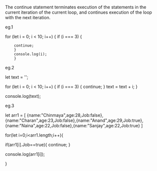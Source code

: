 The continue statement terminates execution of the statements in the current iteration of the current loop, and continues execution of the loop with the next iteration.

eg.1

for (let i = 0; i < 10; i++) { 
    if (i === 3) { 
        
        continue; 
        } 
        console.log(i); 
        }

eg.2

let text = '';

for (let i = 0; i < 10; i++) { 
    if (i === 3) {
        continue; 
    } 
    text = text + i; 
    }

console.log(text);

eg.3

let arr1 = [ {name:"Chinmaya",age:28,Job:false},{name:"Charan",age:23,Job:false},{name:"Anand",age:29,Job:true},{name:"Naina",age:22,Job:false},{name:"Sanjay",age:22,Job:true} ]

for(let i=0;i<arr1.length;i++){

if(arr1[i].Job==true){
    continue;
} 

console.log(arr1[i]);

}
